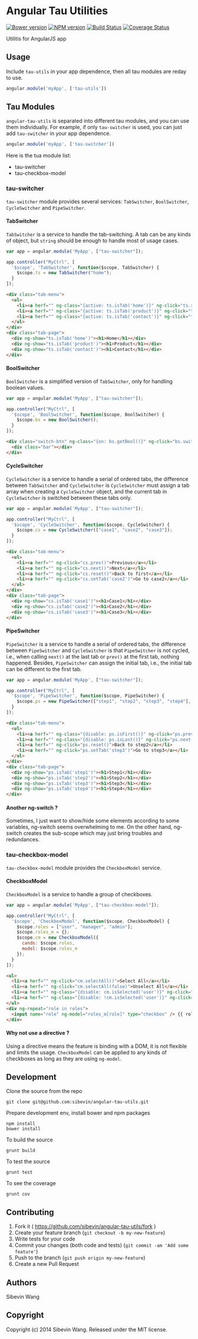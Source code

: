 # Angular Tau Utilities

[![Bower version](https://badge.fury.io/bo/angular-tau-utils.svg)][bower]
[![NPM version](https://badge.fury.io/js/angular-tau-utils.svg)][npm]
[![Build Status](https://travis-ci.org/sibevin/angular-tau-utils.svg?branch=build)][travis]
[![Coverage Status](https://coveralls.io/repos/sibevin/angular-tau-utils/badge.png?branch=cover-check)][cover-check]

[bower]: http://badge.fury.io/bo/angular-tau-utils
[npm]: http://badge.fury.io/js/angular-tau-utils
[travis]: https://travis-ci.org/sibevin/angular-tau-utils
[cover-check]: https://coveralls.io/r/sibevin/angular-tau-utils?branch=cover-check

Utilitis for AngularJS app

## Usage

Include `tau-utils` in your app dependence, then all tau modules are reday to use.

```js
angular.module('myApp', ['tau-utils'])
```

## Tau Modules

`angular-tau-utils` is separated into different tau modules, and you can use them individually. For example, if only `tau-switcher` is used, you can just add `tau-switcher` in your app dependence.

```js
angular.module('myApp', ['tau-switcher'])
```

Here is the tua module list:

* tau-switcher
* tau-checkbox-model

### tau-switcher

`tau-switcher` module provides several services: `TabSwitcher`, `BoolSwitcher`, `CycleSwitcher` and `PipeSwitcher`.

#### TabSwitcher

`TabSwitcher` is a service to handle the tab-switching. A tab can be any kinds of object, but `string` should be enough to handle most of usage cases.

```js
var app = angular.module('MyApp', ["tau-switcher"]);

app.controller("MyCtrl", [
  '$scope', 'TabSwitcher', function($scope, TabSwitcher) {
    $scope.ts = new TabSwitcher("home");
  }
]);
```

```html
<div class="tab-menu">
  <ul>
    <li><a herf="" ng-class="{active: ts.isTab('home')}" ng-click="ts.switch('home')">Home</a></li>
    <li><a herf="" ng-class="{active: ts.isTab('product')}" ng-click="ts.switch('product')">Product</a></li>
    <li><a herf="" ng-class="{active: ts.isTab('contact')}" ng-click="ts.setTab('contact')">Contact</a></li>
  </ul>
</div>
<div class="tab-page">
  <div ng-show="ts.isTab('home')"><h1>Home</h1></div>
  <div ng-show="ts.isTab('product')"><h1>Product</h1></div>
  <div ng-show="ts.isTab('contact')"><h1>Contact</h1></div>
</div>
```

#### BoolSwitcher

`BoolSwitcher` is a simplified version of `TabSwitcher`, only for handling boolean values.

```js
var app = angular.module('MyApp', ["tau-switcher"]);

app.controller("MyCtrl", [
  '$scope', 'BoolSwitcher', function($scope, BoolSwitcher) {
    $scope.bs = new BoolSwitcher();
  }
]);
```

```html
<div class="switch-btn" ng-class="{on: bs.getBool()}" ng-click="bs.switch()">
  <div class="bar"></div>
</div>
```

#### CycleSwitcher

`CycleSwitcher` is a service to handle a serial of ordered tabs, the difference between `TabSwitcher` and `CycleSwitcher` is `CycleSwitcher` must assign a tab array when creating a `CycleSwitcher` object, and the current tab in `CycleSwitcher` is switched between these tabs only.

```js
var app = angular.module('MyApp', ["tau-switcher"]);

app.controller("MyCtrl", [
  '$scope', 'CycleSwitcher', function($scope, CycleSwitcher) {
    $scope.cs = new CycleSwitcher(["case1", "case2", "case3"]);
  }
]);
```

```html
<div class="tab-menu">
  <ul>
    <li><a herf="" ng-click="cs.prev()">Previous</a></li>
    <li><a herf="" ng-click="cs.next()">Next</a></li>
    <li><a herf="" ng-click="cs.reset()">Back to first</a></li>
    <li><a herf="" ng-click="cs.setTab('case2')">Go to case2</a></li>
  </ul>
</div>
<div class="tab-page">
  <div ng-show="cs.isTab('case1')"><h1>Case1</h1></div>
  <div ng-show="cs.isTab('case2')"><h1>Case2</h1></div>
  <div ng-show="cs.isTab('case3')"><h1>Case3</h1></div>
</div>
```

#### PipeSwitcher

`PipeSwitcher` is a service to handle a serial of ordered tabs, the difference between `PipeSwitcher` and `CycleSwitcher` is that `PipeSwitcher` is not cycled, i.e., when calling `next()` at the last tab or `prev()` at the first tab, nothing happened. Besides, `PipeSwitcher` can assign the initial tab, i.e., the initial tab can be different to the first tab.

```js
var app = angular.module('MyApp', ["tau-switcher"]);

app.controller("MyCtrl", [
  '$scope', 'PipeSwitcher', function($scope, PipeSwitcher) {
    $scope.ps = new PipeSwitcher(["step1", "step2", "step3", "step4"], "step2");
  }
]);
```

```html
<div class="tab-menu">
  <ul>
    <li><a herf="" ng-class="{disable: ps.isFirst()}" ng-click="ps.prev()">Previous</a></li>
    <li><a herf="" ng-class="{disable: ps.isLast()}" ng-click="ps.next()">Next</a></li>
    <li><a herf="" ng-click="ps.reset()">Back to step2</a></li>
    <li><a herf="" ng-click="ps.setTab('step3')">Go to step3</a></li>
  </ul>
</div>
<div class="tab-page">
  <div ng-show="ps.isTab('step1')"><h1>Step1</h1></div>
  <div ng-show="ps.isTab('step2')"><h1>Step2</h1></div>
  <div ng-show="ps.isTab('step3')"><h1>Step3</h1></div>
  <div ng-show="ps.isTab('step4')"><h1>Step4</h1></div>
</div>
```

#### Another ng-switch ?

Sometimes, I just want to show/hide some elements according to some variables, ng-switch seems overwhelming to me. On the other hand, ng-switch creates the sub-scope which may just bring troubles and redundances.

### tau-checkbox-model

`tau-checkbox-model` module provides the `CheckboxModel` service.

#### CheckboxModel

`CheckboxModel` is a service to handle a group of checkboxes.

```js
var app = angular.module('MyApp', ["tau-checkbox-model"]);

app.controller("MyCtrl", [
  '$scope', 'CheckboxModel', function($scope, CheckboxModel) {
    $scope.roles = ["user", "manager", "admin"];
    $scope.roles_m = {};
    $scope.cm = new CheckboxModel({
      cands: $scope.roles,
      model: $scope.roles_m
    });
  }
]);
```

```html
<ul>
  <li><a herf="" ng-click="cm.selectAll()">Select All</a></li>
  <li><a herf="" ng-click="cm.selectAll(false)">Unselect All</a></li>
  <li><a herf="" ng-class="{disable: cm.isSelected('user')}" ng-click="cm.select('user')">Select "user"</a></li>
  <li><a herf="" ng-class="{disable: !cm.isSelected('user')}" ng-click="cm.select('user', false)">Unselect "user"</a></li>
</ul>
<div ng-repeat="role in roles">
  <input name="role" ng-model="roles_m[role]" type="checkbox" /> {{ role }}
</div>
```
#### Why not use a directive ?

Using a directive means the feature is binding with a DOM, it is not flexible and limits the usage. `CheckboxModel` can be applied to any kinds of checkboxes as long as they are using `ng-model`.

## Development

Clone the source from the repo

    git clone git@github.com:sibevin/angular-tau-utils.git

Prepare development env, install bower and npm packages

    npm install
    bower install

To build the source

    grunt build

To test the source

    grunt test

To see the coverage

    grunt cov

## Contributing

1. Fork it ( https://github.com/sibevin/angular-tau-utils/fork )
2. Create your feature branch (`git checkout -b my-new-feature`)
3. Write tests for your code
4. Commit your changes (both code and tests) (`git commit -am 'Add some feature'`)
5. Push to the branch (`git push origin my-new-feature`)
6. Create a new Pull Request

## Authors

Sibevin Wang

## Copyright

Copyright (c) 2014 Sibevin Wang. Released under the MIT license.
